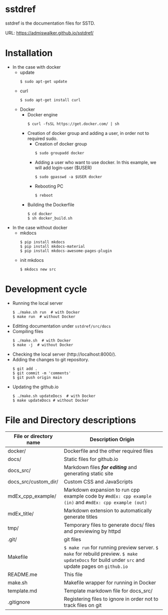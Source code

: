 # sstdref
sstdref is the documentation files for SSTD.

URL: https://admiswalker.github.io/sstdref/

# Installation
- In the case with docker
  - update
    ```
    $ sudo apt-get update
    ```
  - curl
    ```
    $ sudo apt-get install curl
    ```
  - Docker
    - Docker engine
      ```
      $ curl -fsSL https://get.docker.com/ | sh
      ```
    - Creation of docker group and adding a user, in order not to required sudo.
      - Creation of docker group
        ```
        $ sudo groupadd docker
        ```
      - Adding a user who want to use docker. In this example, we will add login-user ($USER)
        ```
        $ sudo gpasswd -a $USER docker
        ```
      - Rebooting PC
        ```
        $ reboot
        ```
    - Building the Dockerfile
      ```
      $ cd docker
      $ sh docker_build.sh
      ```
- In the case without docker
  - mkdocs
    ```
    $ pip install mkdocs
    $ pip install mkdocs-material
    $ pip install mkdocs-awesome-pages-plugin
    ```
  - init mkdocs
    ```
    $ mkdocs new src
    ```
# Development cycle
- Running the local server
  ```
  $ ./make.sh run  # with Docker
  $ make run  # without Docker
  ```
- Editting documentation under ```sstdref/src/docs```
- Compiling files
  ```
  $ ./make.sh  # with Docker
  $ make -j  # without Docker
  ```
- Checking the local server (http://localhost:8000/).
- Adding the changes to git repository.
  ```
  $ git add .
  $ git commit -m 'comments'
  $ git push origin main
  ```
- Updating the github.io
  ```
  $ ./make.sh updateDocs  # with Docker
  $ make updateDocs # without Docker
  ```

# File and Directory descriptions

| File or directory name | Description Origin |
| ---------------------- | ------------------ |
| docker/                | Dockerfile and the other required files |
| docs/                  | Static files for github.io |
| docs_src/              | Markdown files ***for editing*** and generating static site |
| docs_src/custom_dir/   | Custom CSS and JavaScripts |
| mdEx_cpp_example/      | Markdown expansion to run cpp example code by ```#mdEx: cpp example (in)``` and ```#mdEx: cpp example (out)``` |
| mdEx_title/            | Markdown extension to automatically generate titles |
| tmp/                   | Temporary files to generate docs/ files and previewing by httpd |
| .git/                  | git files          |
| Makefile               | ```$ make run``` for running preview server. ```$ make``` for rebuild preview. ```$ make updateDocs``` for build under ```src``` and update pages on ```github.io``` |
| README.me              | This file          |
| make.sh                | Makefile wrapper for running in Docker |
| template.md            | Template markdown file for docs_src/ |
| .gitignore             | Registering files to ignore in order not to track files on git |
